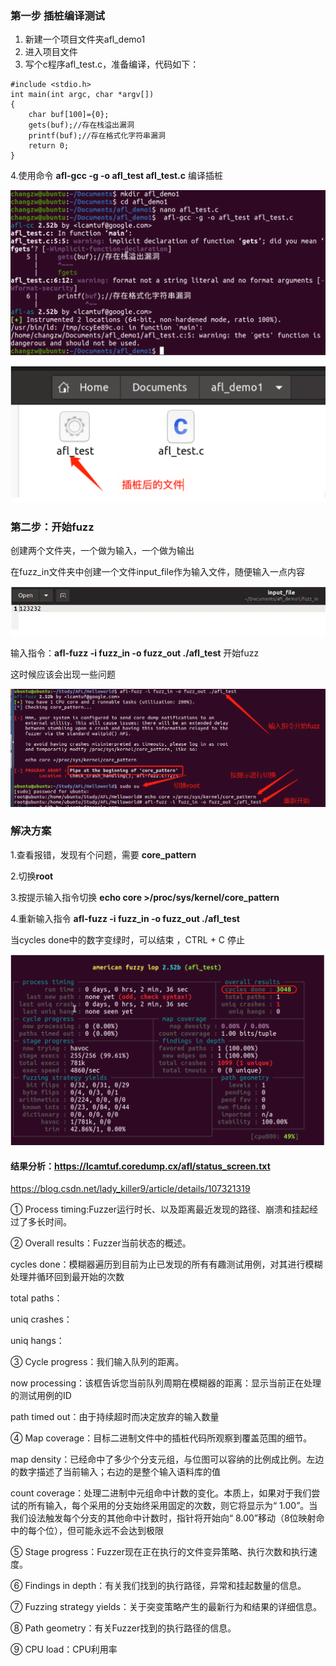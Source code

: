 

### 第一步 插桩编译测试

1. 新建一个项目文件夹afl_demo1
2. 进入项目文件
3. 写个c程序afl_test.c，准备编译，代码如下：

```
#include <stdio.h> 
int main(int argc, char *argv[])
{
    char buf[100]={0};
    gets(buf);//存在栈溢出漏洞
    printf(buf);//存在格式化字符串漏洞
    return 0;
}
```

4.使用命令 **afl-gcc -g -o afl_test afl_test.c** 编译插桩

![image-20220712225849547](images/image-20220712225849547-165763793175219.png)

![image-20220712225904913](images/image-20220712225904913.png)

### 第二步：开始fuzz

创建两个文件夹，一个做为输入，一个做为输出

在fuzz_in文件夹中创建一个文件input_file作为输入文件，随便输入一点内容

![image-20220712225915079](images/image-20220712225915079.png)

输入指令：**afl-fuzz -i fuzz_in -o fuzz_out ./afl_test** 开始fuzz

这时候应该会出现一些问题

![img](images/806432-20191025174802631-1397540032-165763796612320.png)

###  解决方案

1.查看报错，发现有个问题，需要 **core_pattern**

2.切换**root**

3.按提示输入指令切换 **echo core >/proc/sys/kernel/core_pattern**

4.重新输入指令 **afl-fuzz -i fuzz_in -o fuzz_out ./afl_test**



当cycles done中的数字变绿时，可以结束 ，CTRL + C 停止

![image-20220712225942808](images/image-20220712225942808.png)



#### 结果分析：https://lcamtuf.coredump.cx/afl/status_screen.txt

https://blog.csdn.net/lady_killer9/article/details/107321319

① Process timing:Fuzzer运行时长、以及距离最近发现的路径、崩溃和挂起经过了多长时间。

② Overall results：Fuzzer当前状态的概述。

cycles done：模糊器遍历到目前为止已发现的所有有趣测试用例，对其进行模糊处理并循环回到最开始的次数

total paths：

uniq crashes：

uniq hangs：

③ Cycle progress：我们输入队列的距离。

now processing：该框告诉您当前队列周期在模糊器的距离：显示当前正在处理的测试用例的ID

path timed out：由于持续超时而决定放弃的输入数量

④ Map coverage：目标二进制文件中的插桩代码所观察到覆盖范围的细节。

map density：已经命中了多少个分支元组，与位图可以容纳的比例成比例。左边的数字描述了当前输入；右边的是整个输入语料库的值

count coverage：处理二进制中元组命中计数的变化。本质上，如果对于我们尝试的所有输入，每个采用的分支始终采用固定的次数，则它将显示为“ 1.00”。当我们设法触发每个分支的其他命中计数时，指针将开始向“ 8.00”移动（8位映射命中的每个位），但可能永远不会达到极限

⑤ Stage progress：Fuzzer现在正在执行的文件变异策略、执行次数和执行速度。

⑥ Findings in depth：有关我们找到的执行路径，异常和挂起数量的信息。

⑦ Fuzzing strategy yields：关于突变策略产生的最新行为和结果的详细信息。

⑧ Path geometry：有关Fuzzer找到的执行路径的信息。

⑨ CPU load：CPU利用率